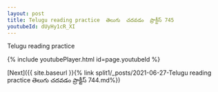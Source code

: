 ```yaml
---
layout: post
title: Telugu reading practice  తెలుగు  చదవడం  ప్రాక్టీస్ 745
youtubeId: dUyHy1cR_XI
---
```

 
 
Telugu reading practice
 
 
 
 
 


{% include youtubePlayer.html id=page.youtubeId %}
 
[Next]({{ site.baseurl }}{% link  split1/_posts/2021-06-27-Telugu reading practice  తెలుగు  చదవడం  ప్రాక్టీస్ 744.md%})
 
